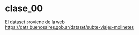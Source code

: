 # clase_00
El dataset proviene de la web https://data.buenosaires.gob.ar/dataset/subte-viajes-molinetes 
